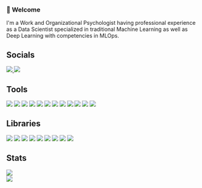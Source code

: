### 👋 Welcome

I'm a Work and Organizational Psychologist having professional experience as a Data Scientist specialized in traditional Machine Learning as well as Deep Learning with competencies in MLOps.

## Socials
<a href="https://www.linkedin.com/in/d-kleine"> <img src="https://img.shields.io/badge/linkedin-grey?style=for-the-badge&logo=linkedin"/> </a>
<a href="https://medium.com/@dkleine"> <img src="https://img.shields.io/badge/Medium-grey?style=for-the-badge&logo=medium"/> </a>


## Tools
<img src="https://img.shields.io/badge/python-grey?style=for-the-badge&logo=python"/>
<img src="https://img.shields.io/badge/sqlite-grey?style=for-the-badge&logo=sqlite"/>
<img src="https://img.shields.io/badge/docker-grey?style=for-the-badge&logo=docker"/>
<img src="https://img.shields.io/badge/jupyter-grey?style=for-the-badge&logo=jupyter"/>
<img src="https://img.shields.io/badge/git-grey?style=for-the-badge&logo=git"/>
<img src="https://img.shields.io/badge/vs code-grey?style=for-the-badge&logo=visualstudiocode"/>
<img src="https://img.shields.io/badge/azure-grey?style=for-the-badge&logo=microsoftazure"/>
<img src="https://img.shields.io/badge/github-grey?style=for-the-badge&logo=github"/>
<img src="https://img.shields.io/badge/github actions-grey?style=for-the-badge&logo=githubactions"/>
<img src="https://img.shields.io/badge/postman-grey?style=for-the-badge&logo=postman"/>
<img src="https://img.shields.io/badge/w&b-grey?style=for-the-badge&logo=weightsandbiases"/>
<img src="https://img.shields.io/badge/swagger-grey?style=for-the-badge&logo=swagger"/>

## Libraries
<img src="https://img.shields.io/badge/pytorch-grey?style=for-the-badge&logo=pytorch"/>
<img src="https://img.shields.io/badge/sklearn-grey?style=for-the-badge&logo=scikitlearn"/>
<img src="https://img.shields.io/badge/numpy-grey?style=for-the-badge&logo=numpy"/>
<img src="https://img.shields.io/badge/pandas-grey?style=for-the-badge&logo=pandas"/>
<img src="https://img.shields.io/badge/scipy-grey?style=for-the-badge&logo=scipy"/>
<img src="https://img.shields.io/badge/pytest-grey?style=for-the-badge&logo=pytest"/>
<img src="https://img.shields.io/badge/MLflow-grey?style=for-the-badge&logo=mlflow"/>
<img src="https://img.shields.io/badge/OpenCV-grey?style=for-the-badge&logo=opencv"/>
<img src="https://img.shields.io/badge/fastapi-grey?style=for-the-badge&logo=fastapi"/>

## Stats
<img src="https://github-readme-stats.vercel.app/api?username=d-kleine&show_icons=true&theme=dark&hide_rank=true"/>
<br>
<img src="https://github-readme-stats.vercel.app/api/top-langs/?username=d-kleine&layout=compact&show_icons=true&theme=dark&card_width=318"/>




